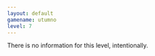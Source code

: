 ```yaml
---
layout: default
gamename: utumno
level: 7
---
```

There is no information for this level, intentionally.

